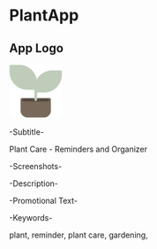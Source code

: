 # PlantApp

<h2>App Logo</h2>

![app icon](assets/logo.png)

-Subtitle-

Plant Care - Reminders and Organizer

-Screenshots-

-Description-

-Promotional Text-

-Keywords-

plant, reminder, plant care, gardening,
